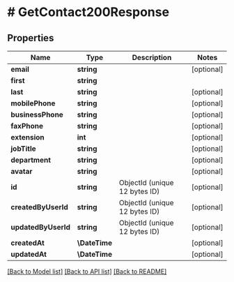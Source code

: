 # # GetContact200Response

## Properties

Name | Type | Description | Notes
------------ | ------------- | ------------- | -------------
**email** | **string** |  | [optional]
**first** | **string** |  |
**last** | **string** |  | [optional]
**mobilePhone** | **string** |  | [optional]
**businessPhone** | **string** |  | [optional]
**faxPhone** | **string** |  | [optional]
**extension** | **int** |  | [optional]
**jobTitle** | **string** |  | [optional]
**department** | **string** |  | [optional]
**avatar** | **string** |  | [optional]
**id** | **string** | ObjectId (unique 12 bytes ID) | [optional]
**createdByUserId** | **string** | ObjectId (unique 12 bytes ID) | [optional]
**updatedByUserId** | **string** | ObjectId (unique 12 bytes ID) | [optional]
**createdAt** | **\DateTime** |  | [optional]
**updatedAt** | **\DateTime** |  | [optional]

[[Back to Model list]](../../README.md#models) [[Back to API list]](../../README.md#endpoints) [[Back to README]](../../README.md)
